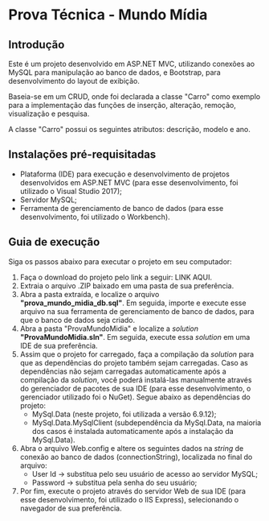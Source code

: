 <h1>Prova Técnica - Mundo Mídia</h1>

<h2>Introdução</h2>

<p>
Este é um projeto desenvolvido em ASP.NET MVC, utilizando conexões ao MySQL para manipulação ao banco de dados, e Bootstrap, para desenvolvimento do layout de exibição.	
</p>
<p>
Baseia-se em um CRUD, onde foi declarada a classe "Carro" como exemplo para a implementação das funções de inserção, alteração, remoção, visualização e pesquisa.
</p>
<p>
A classe "Carro" possui os seguintes atributos: descrição, modelo e ano.
</p>

<h2>Instalações pré-requisitadas</h2>
<ul>
<li>Plataforma (IDE) para execução e desenvolvimento de projetos desenvolvidos em ASP.NET MVC (para esse desenvolvimento, foi utilizado o Visual Studio 2017);</li>
<li>Servidor MySQL;</li>
<li>Ferramenta de gerenciamento de banco de dados (para esse desenvolvimento, foi utilizado o Workbench).</li>
</ul>

<h2>Guia de execução</h2>
<p>
Siga os passos abaixo para executar o projeto em seu computador:
</p>
<ol>
<li>Faça o download do projeto pelo link a seguir: LINK AQUI.</li>
<li>Extraia o arquivo .ZIP baixado em uma pasta de sua preferência.</li>
<li>Abra a pasta extraída, e localize o arquivo <strong>"prova_mundo_midia_db.sql"</strong>. Em seguida, importe e execute esse arquivo na sua ferramenta de gerenciamento de banco de dados, para que o banco de dados seja criado.</li>
<li>Abra a pasta "ProvaMundoMidia" e localize a <i>solution</i> <strong>"ProvaMundoMidia.sln"</strong>. Em seguida, execute essa <i>solution</i> em uma IDE de sua preferência.</li>
<li>Assim que o projeto for carregado, faça a compilação da <i>solution</i> para que as dependências do projeto também sejam carregadas. Caso as dependências não sejam carregadas automaticamente após a compilação da <i>solution</i>, você poderá instalá-las manualmente através do gerenciador de pacotes de sua IDE (para esse desenvolvimento, o gerenciador utilizado foi o NuGet). Segue abaixo as dependências do projeto:
<ul>
<li>MySql.Data (neste projeto, foi utilizada a versão 6.9.12);</li>
<li>MySql.Data.MySqlClient (subdependência da MySql.Data, na maioria dos casos é instalada automaticamente após a instalação da MySql.Data).</li>
</ul>
</li>
<li>Abra o arquivo Web.config e altere os seguintes dados na <i>string</i> de conexão ao banco de dados (connectionString), localizada no final do arquivo:
<ul>
<li>User Id -> substitua pelo seu usuário de acesso ao servidor MySQL;</li>
<li>Password -> substitua pela senha do seu usuário;</li>
</ul>
</li>
<li>Por fim, execute o projeto através do servidor Web de sua IDE (para esse desenvolvimento, foi utilizado o IIS Express), selecionando o navegador de sua preferência.</li>
</ol>
